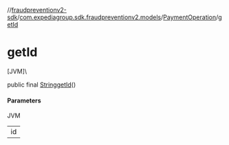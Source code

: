 //[fraudpreventionv2-sdk](../../../index.md)/[com.expediagroup.sdk.fraudpreventionv2.models](../index.md)/[PaymentOperation](index.md)/[getId](get-id.md)

# getId

[JVM]\

public final [String](https://docs.oracle.com/javase/8/docs/api/java/lang/String.html)[getId](get-id.md)()

#### Parameters

JVM

| |
|---|
| id |
